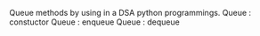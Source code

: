 Queue methods by using in a DSA python programmings.
Queue : constuctor
Queue : enqueue
Queue : dequeue
